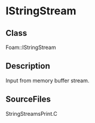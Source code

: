 # IStringStream 
## Class
Foam::IStringStream

## Description
Input from memory buffer stream.

## SourceFiles
StringStreamsPrint.C

